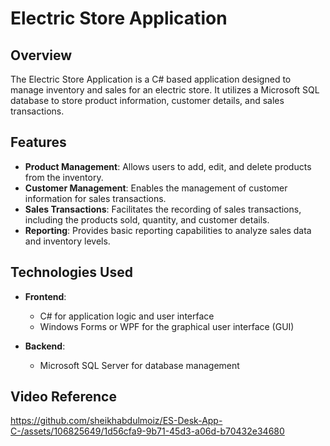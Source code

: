 # Electric Store Application

## Overview
The Electric Store Application is a C# based application designed to manage inventory and sales for an electric store. It utilizes a Microsoft SQL database to store product information, customer details, and sales transactions.

## Features
- **Product Management**: Allows users to add, edit, and delete products from the inventory.
- **Customer Management**: Enables the management of customer information for sales transactions.
- **Sales Transactions**: Facilitates the recording of sales transactions, including the products sold, quantity, and customer details.
- **Reporting**: Provides basic reporting capabilities to analyze sales data and inventory levels.

## Technologies Used
- **Frontend**:
  - C# for application logic and user interface
  - Windows Forms or WPF for the graphical user interface (GUI)

- **Backend**:
  - Microsoft SQL Server for database management

## Video Reference
https://github.com/sheikhabdulmoiz/ES-Desk-App-C-/assets/106825649/1d56cfa9-9b71-45d3-a06d-b70432e34680

